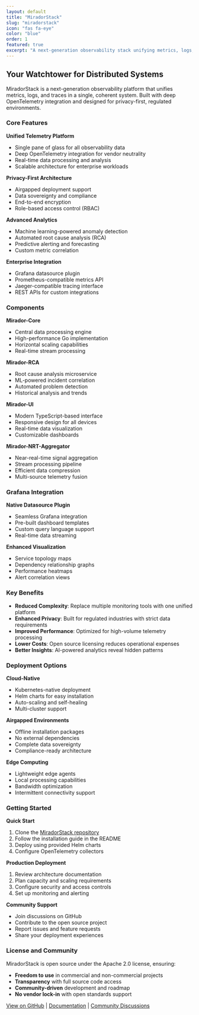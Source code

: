 ```yaml
---
layout: default
title: "MiradorStack"
slug: "miradorstack"
icon: "fas fa-eye"
color: "blue"
order: 1
featured: true
excerpt: "A next-generation observability stack unifying metrics, logs, and traces with deep OpenTelemetry integration. Your watchtower for distributed systems."
---
```


## Your Watchtower for Distributed Systems

MiradorStack is a next-generation observability platform that unifies metrics, logs, and traces in a single, coherent system. Built with deep OpenTelemetry integration and designed for privacy-first, regulated environments.

### Core Features

**Unified Telemetry Platform**
- Single pane of glass for all observability data
- Deep OpenTelemetry integration for vendor neutrality
- Real-time data processing and analysis
- Scalable architecture for enterprise workloads

**Privacy-First Architecture**
- Airgapped deployment support
- Data sovereignty and compliance
- End-to-end encryption
- Role-based access control (RBAC)

**Advanced Analytics**
- Machine learning-powered anomaly detection
- Automated root cause analysis (RCA)
- Predictive alerting and forecasting
- Custom metric correlation

**Enterprise Integration**
- Grafana datasource plugin
- Prometheus-compatible metrics API
- Jaeger-compatible tracing interface
- REST APIs for custom integrations

### Components

**Mirador-Core**
- Central data processing engine
- High-performance Go implementation
- Horizontal scaling capabilities
- Real-time stream processing

**Mirador-RCA**
- Root cause analysis microservice
- ML-powered incident correlation
- Automated problem detection
- Historical analysis and trends

**Mirador-UI**
- Modern TypeScript-based interface
- Responsive design for all devices
- Real-time data visualization
- Customizable dashboards

**Mirador-NRT-Aggregator**
- Near-real-time signal aggregation
- Stream processing pipeline
- Efficient data compression
- Multi-source telemetry fusion

### Grafana Integration

**Native Datasource Plugin**
- Seamless Grafana integration
- Pre-built dashboard templates
- Custom query language support
- Real-time data streaming

**Enhanced Visualization**
- Service topology maps
- Dependency relationship graphs
- Performance heatmaps
- Alert correlation views

### Key Benefits

- **Reduced Complexity**: Replace multiple monitoring tools with one unified platform
- **Enhanced Privacy**: Built for regulated industries with strict data requirements
- **Improved Performance**: Optimized for high-volume telemetry processing
- **Lower Costs**: Open source licensing reduces operational expenses
- **Better Insights**: AI-powered analytics reveal hidden patterns

### Deployment Options

**Cloud-Native**
- Kubernetes-native deployment
- Helm charts for easy installation
- Auto-scaling and self-healing
- Multi-cluster support

**Airgapped Environments**
- Offline installation packages
- No external dependencies
- Complete data sovereignty
- Compliance-ready architecture

**Edge Computing**
- Lightweight edge agents
- Local processing capabilities
- Bandwidth optimization
- Intermittent connectivity support

### Getting Started

**Quick Start**
1. Clone the [MiradorStack repository](https://github.com/platformbuilds/miradorstack)
2. Follow the installation guide in the README
3. Deploy using provided Helm charts
4. Configure OpenTelemetry collectors

**Production Deployment**
1. Review architecture documentation
2. Plan capacity and scaling requirements
3. Configure security and access controls
4. Set up monitoring and alerting

**Community Support**
- Join discussions on GitHub
- Contribute to the open source project
- Report issues and feature requests
- Share your deployment experiences

### License and Community

MiradorStack is open source under the Apache 2.0 license, ensuring:
- **Freedom to use** in commercial and non-commercial projects
- **Transparency** with full source code access
- **Community-driven** development and roadmap
- **No vendor lock-in** with open standards support

[View on GitHub](https://github.com/platformbuilds/miradorstack) | [Documentation](https://github.com/platformbuilds/miradorstack/wiki) | [Community Discussions](https://github.com/platformbuilds/miradorstack/discussions)